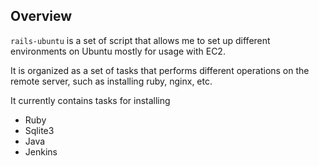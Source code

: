 ## Overview

`rails-ubuntu` is a set of script that allows me to set up different 
environments on Ubuntu mostly for usage with EC2.

It is organized as a set of tasks that performs different operations
on the remote server, such as installing ruby, nginx, etc.

It currently contains tasks for installing
* Ruby
* Sqlite3
* Java
* Jenkins

